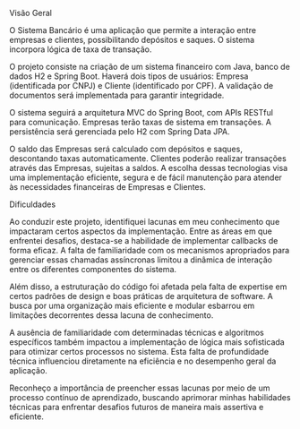Visão Geral


O Sistema Bancário é uma aplicação que permite a interação entre empresas e clientes, possibilitando depósitos e saques. O sistema incorpora lógica de taxa de transação.

O projeto consiste na criação de um sistema financeiro com Java, banco de dados H2 e Spring Boot. Haverá dois tipos de usuários: Empresa (identificada por CNPJ) e Cliente (identificado por CPF). A validação de documentos será implementada para garantir integridade.

O sistema seguirá a arquitetura MVC do Spring Boot, com APIs RESTful para comunicação. Empresas terão taxas de sistema em transações. 
A persistência será gerenciada pelo H2 com Spring Data JPA.

O saldo das Empresas será calculado com depósitos e saques, descontando taxas automaticamente. Clientes poderão realizar transações através das Empresas, sujeitas a saldos. 
A escolha dessas tecnologias visa uma implementação eficiente, segura e de fácil manutenção para atender às necessidades financeiras de Empresas e Clientes.


Dificuldades


Ao conduzir este projeto, identifiquei lacunas em meu conhecimento que impactaram certos aspectos da implementação. Entre as áreas em que enfrentei desafios, destaca-se a habilidade de implementar callbacks de forma eficaz. A falta de familiaridade com os mecanismos apropriados para gerenciar essas chamadas assíncronas limitou a dinâmica de interação entre os diferentes componentes do sistema.

Além disso, a estruturação do código foi afetada pela falta de expertise em certos padrões de design e boas práticas de arquitetura de software. A busca por uma organização mais eficiente e modular esbarrou em limitações decorrentes dessa lacuna de conhecimento.

A ausência de familiaridade com determinadas técnicas e algoritmos específicos também impactou a implementação de lógica mais sofisticada para otimizar certos processos no sistema. Esta falta de profundidade técnica influenciou diretamente na eficiência e no desempenho geral da aplicação.

Reconheço a importância de preencher essas lacunas por meio de um processo contínuo de aprendizado, buscando aprimorar minhas habilidades técnicas para enfrentar desafios futuros de maneira mais assertiva e eficiente.

